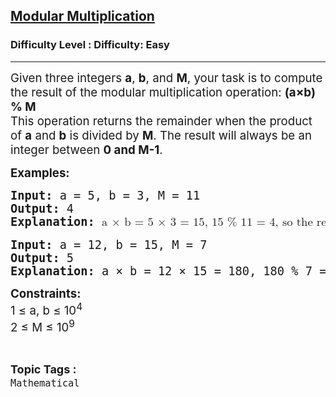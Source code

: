 <h2><a href="https://www.geeksforgeeks.org/problems/modular-multiplication/1?page=1&difficulty=Basic,Easy&status=unsolved&sortBy=latest">Modular Multiplication</a></h2><h3>Difficulty Level : Difficulty: Easy</h3><hr><div class="problems_problem_content__Xm_eO"><p><span style="font-size: 14pt;">Given three integers <strong>a</strong>, <strong>b</strong>, and <strong>M</strong>, your task is to compute the result of the modular multiplication operation:&nbsp;<span class="base"><span class="mord mathnormal"><strong><span class="base"><span class="mopen">(</span><span class="mord mathnormal">a</span><span class="mbin">×</span></span><span class="base"><span class="mord mathnormal">b</span><span class="mclose">) % M</span></span></strong><br>This operation returns the remainder when the product of <strong>a</strong> and <strong>b</strong> is divided by <strong>M</strong>. The result will always be an integer between <strong>0 and M-1</strong>.</span></span></span></p>
<p><strong><span style="font-size: 14pt;"><span class="base"><span class="mord mathnormal">Examples:</span></span></span></strong></p>
<pre><strong><span style="font-size: 14pt;"><span class="base"><span class="mord mathnormal">Input: </span></span></span></strong><span style="font-size: 14pt;"><span class="base"><span class="mord mathnormal">a = 5, b = 3, M = 11</span></span></span><strong><span style="font-size: 14pt;"><span class="base"><span class="mord mathnormal"><br>Output: </span></span></span></strong><span style="font-size: 14pt;"><span class="base"><span class="mord mathnormal">4</span></span></span><strong><span style="font-size: 14pt;"><span class="base"><span class="mord mathnormal"><br>Explanation: </span></span></span></strong><span style="font-size: 14pt;"><span class="base"><span class="mord mathnormal"><span style="font-family: math;">a × b = 5 × 3 = 15, 15 % 11 = 4, so the result is 4.</span></span></span></span></pre>
<pre><strong><span style="font-size: 14pt;"><span class="base"><span class="mord mathnormal">Input: </span></span></span></strong><span style="font-size: 14pt;"><span class="base"><span class="mord mathnormal">a = 12, b = 15, M = 7</span></span></span><strong><span style="font-size: 14pt;"><span class="base"><span class="mord mathnormal"><br>Output: </span></span></span></strong><span style="font-size: 14pt;"><span class="base"><span class="mord mathnormal">5</span></span></span><strong><span style="font-size: 14pt;"><span class="base"><span class="mord mathnormal"><br>Explanation: </span></span></span></strong><span style="font-size: 14pt;"><span class="base"><span class="mord mathnormal">a × b = 12 × 15 = 180, 180 % 7 = 5, so the result is 5.</span></span></span></pre>
<p><strong><span style="font-size: 14pt;"><span class="base"><span class="mord mathnormal">Constraints:<br></span></span></span></strong><span style="font-size: 14pt;"><span class="base"><span class="mord mathnormal">1 ≤ a, b ≤ 10</span></span><sup>4</sup></span><strong><span style="font-size: 14pt;"><span class="base"><span class="mord mathnormal"><sup><br></sup></span></span></span></strong><span style="font-size: 14pt;"><span class="base"><span class="mord mathnormal">2 ≤ M ≤ 10</span></span></span><span style="font-size: 14pt;"><span class="base"><span class="mord mathnormal"><sup>9</sup></span></span></span></p></div><br><p><span style=font-size:18px><strong>Topic Tags : </strong><br><code>Mathematical</code>&nbsp;